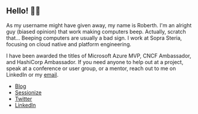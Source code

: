 ## Hello! 👨‍💻

As my username might have given away, my name is Roberth. I'm an alright guy (biased opinion) that work making computers beep. Actually, scratch that... Beeping computers are usually a bad sign. I work at Sopra Steria, focusing on cloud native and platform engineering.

I have been awarded the titles of Microsoft Azure MVP, CNCF Ambassador, and HashiCorp Ambassador. If you need anyone to help out at a project, speak at a conference or user group, or a mentor, reach out to me on LinkedIn or my [email](mailto:roberth.strand+ghcontact@soprasteria.com).

* [Blog](https://robstr.dev)
* [Sessionize](https://sessionize.com/roberth-strand)
* [Twitter](https://twitter.com/roberthtweets)
* [LinkedIn](https://linkedin.com/in/roberthstrand)
